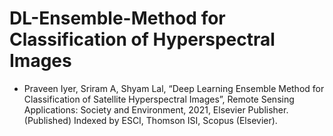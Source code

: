 # DL-Ensemble-Method for Classification of Hyperspectral Images
* Praveen Iyer, Sriram A, Shyam Lal, “Deep Learning Ensemble Method for Classification of Satellite Hyperspectral Images”, Remote Sensing Applications: Society and Environment, 2021, Elsevier Publisher. (Published) Indexed by ESCI, Thomson ISI, Scopus (Elsevier).
